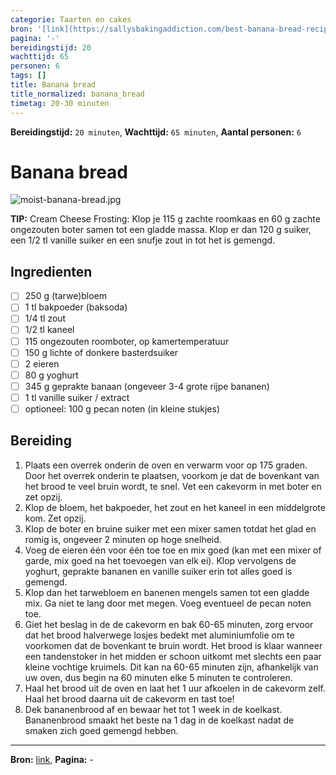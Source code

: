 ```yaml
---
categorie: Taarten en cakes
bron: '[link](https://sallysbakingaddiction.com/best-banana-bread-recipe/print/66473/)'
pagina: '-'
bereidingstijd: 20
wachttijd: 65
personen: 6
tags: []
title: Banana bread
title_normalized: banana_bread
timetag: 20-30 minuten
---
```

**Bereidingstijd:** ```20 minuten```, **Wachttijd:** ```65 minuten```, **Aantal personen:** ```6```

# Banana bread

![moist-banana-bread.jpg](../../_resources/moist-banana-bread.jpg)

<b-notice>
 	<b>TIP:</b> Cream Cheese Frosting: Klop je 115 g zachte roomkaas en 60 g zachte ongezouten boter samen tot een gladde massa. Klop er dan 120 g suiker, een 1/2 tl vanille suiker en een snufje zout in tot het is gemengd. 
 </b-notice>
 
## Ingredienten

- [ ] 250 g (tarwe)bloem
- [ ] 1 tl bakpoeder (baksoda)
- [ ] 1/4 tl zout
- [ ] 1/2 tl kaneel
- [ ] 115 ongezouten roomboter, op kamertemperatuur
- [ ] 150 g lichte of donkere basterdsuiker
- [ ] 2 eieren
- [ ] 80 g yoghurt
- [ ] 345 g geprakte banaan (ongeveer 3-4 grote rijpe bananen)
- [ ] 1 tl vanille suiker / extract
- [ ] optioneel: 100 g pecan noten (in kleine stukjes)

## Bereiding

1. Plaats een overrek onderin de oven en verwarm voor op 175 graden. Door het overrek onderin te plaatsen, voorkom je  dat de bovenkant van het brood te veel bruin wordt, te snel.  Vet een cakevorm in met boter en zet opzij.
2.  Klop de bloem, het bakpoeder, het zout en het kaneel in een middelgrote kom. Zet opzij.
3.  Klop de boter en bruine suiker met een mixer samen totdat het glad en romig is, ongeveer 2 minuten op hoge snelheid. 
4.  Voeg de eieren één voor één toe toe en mix goed (kan met een mixer of garde, mix goed na het toevoegen van elk ei). Klop vervolgens de yoghurt, geprakte bananen en vanille suiker erin tot alles goed is gemengd.
 5. Klop dan het tarwebloem en banenen mengels samen tot een gladde mix. Ga niet te lang door met megen. Voeg eventueel de pecan noten toe.
 6. Giet het beslag in de de cakevorm en bak 60-65 minuten, zorg ervoor dat het brood halverwege losjes bedekt met aluminiumfolie om te voorkomen dat de bovenkant te bruin wordt. Het brood is klaar wanneer een tandenstoker in het midden er schoon uitkomt met slechts een paar kleine vochtige kruimels. Dit kan na 60-65 minuten zijn, afhankelijk van uw oven, dus begin na 60 minuten elke 5 minuten te controleren.
 7. Haal het brood uit de oven en laat het  1 uur afkoelen in de cakevorm zelf. Haal het brood daarna uit de cakevorm en tast toe!
 8. Dek bananenbrood af en bewaar het tot 1 week in de koelkast. Bananenbrood smaakt het beste na 1 dag in de koelkast nadat de smaken zich goed gemengd hebben.
***
**Bron:** [link](https://sallysbakingaddiction.com/best-banana-bread-recipe/print/66473/), **Pagina:** -